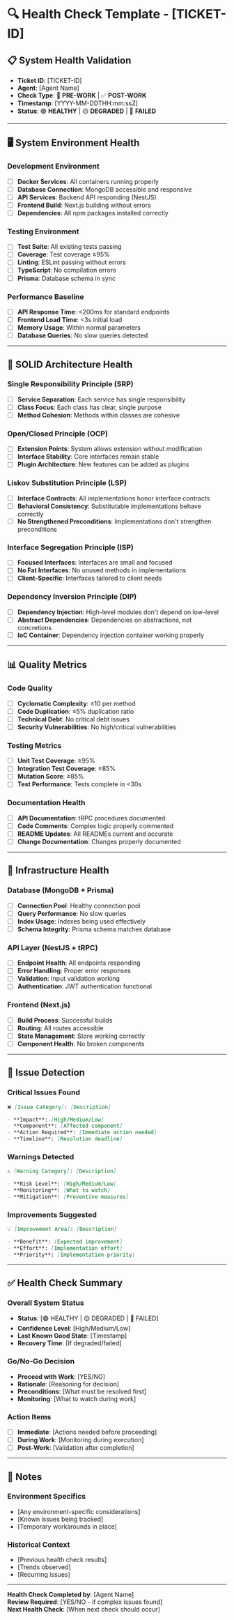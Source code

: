 # 🔍 Health Check Template - [TICKET-ID]

## 📋 **System Health Validation**

- **Ticket ID**: [TICKET-ID]
- **Agent**: [Agent Name]
- **Check Type**: 🔄 **PRE-WORK** | ✅ **POST-WORK**
- **Timestamp**: [YYYY-MM-DDTHH:mm:ssZ]
- **Status**: 🟢 **HEALTHY** | 🟡 **DEGRADED** | 🔴 **FAILED**

---

## 🖥️ **System Environment Health**

### **Development Environment**

- [ ] **Docker Services**: All containers running properly
- [ ] **Database Connection**: MongoDB accessible and responsive
- [ ] **API Services**: Backend API responding (NestJS)
- [ ] **Frontend Build**: Next.js building without errors
- [ ] **Dependencies**: All npm packages installed correctly

### **Testing Environment**

- [ ] **Test Suite**: All existing tests passing
- [ ] **Coverage**: Test coverage ≥95%
- [ ] **Linting**: ESLint passing without errors
- [ ] **TypeScript**: No compilation errors
- [ ] **Prisma**: Database schema in sync

### **Performance Baseline**

- [ ] **API Response Time**: <200ms for standard endpoints
- [ ] **Frontend Load Time**: <3s initial load
- [ ] **Memory Usage**: Within normal parameters
- [ ] **Database Queries**: No slow queries detected

---

## 🧪 **SOLID Architecture Health**

### **Single Responsibility Principle (SRP)**

- [ ] **Service Separation**: Each service has single responsibility
- [ ] **Class Focus**: Each class has clear, single purpose
- [ ] **Method Cohesion**: Methods within classes are cohesive

### **Open/Closed Principle (OCP)**

- [ ] **Extension Points**: System allows extension without modification
- [ ] **Interface Stability**: Core interfaces remain stable
- [ ] **Plugin Architecture**: New features can be added as plugins

### **Liskov Substitution Principle (LSP)**

- [ ] **Interface Contracts**: All implementations honor interface contracts
- [ ] **Behavioral Consistency**: Substitutable implementations behave correctly
- [ ] **No Strengthened Preconditions**: Implementations don't strengthen preconditions

### **Interface Segregation Principle (ISP)**

- [ ] **Focused Interfaces**: Interfaces are small and focused
- [ ] **No Fat Interfaces**: No unused methods in implementations
- [ ] **Client-Specific**: Interfaces tailored to client needs

### **Dependency Inversion Principle (DIP)**

- [ ] **Dependency Injection**: High-level modules don't depend on low-level
- [ ] **Abstract Dependencies**: Dependencies on abstractions, not concretions
- [ ] **IoC Container**: Dependency injection container working properly

---

## 📊 **Quality Metrics**

### **Code Quality**

- [ ] **Cyclomatic Complexity**: ≤10 per method
- [ ] **Code Duplication**: ≤5% duplication ratio
- [ ] **Technical Debt**: No critical debt issues
- [ ] **Security Vulnerabilities**: No high/critical vulnerabilities

### **Testing Metrics**

- [ ] **Unit Test Coverage**: ≥95%
- [ ] **Integration Test Coverage**: ≥85%
- [ ] **Mutation Score**: ≥85%
- [ ] **Test Performance**: Tests complete in <30s

### **Documentation Health**

- [ ] **API Documentation**: tRPC procedures documented
- [ ] **Code Comments**: Complex logic properly commented
- [ ] **README Updates**: All READMEs current and accurate
- [ ] **Change Documentation**: Changes properly documented

---

## 🔧 **Infrastructure Health**

### **Database (MongoDB + Prisma)**

- [ ] **Connection Pool**: Healthy connection pool
- [ ] **Query Performance**: No slow queries
- [ ] **Index Usage**: Indexes being used effectively
- [ ] **Schema Integrity**: Prisma schema matches database

### **API Layer (NestJS + tRPC)**

- [ ] **Endpoint Health**: All endpoints responding
- [ ] **Error Handling**: Proper error responses
- [ ] **Validation**: Input validation working
- [ ] **Authentication**: JWT authentication functional

### **Frontend (Next.js)**

- [ ] **Build Process**: Successful builds
- [ ] **Routing**: All routes accessible
- [ ] **State Management**: Store working correctly
- [ ] **Component Health**: No broken components

---

## 🚨 **Issue Detection**

### **Critical Issues Found**

```markdown
❌ [Issue Category]: [Description]

- **Impact**: [High/Medium/Low]
- **Component**: [Affected component]
- **Action Required**: [Immediate action needed]
- **Timeline**: [Resolution deadline]
```

### **Warnings Detected**

```markdown
⚠️ [Warning Category]: [Description]

- **Risk Level**: [High/Medium/Low]
- **Monitoring**: [What to watch]
- **Mitigation**: [Preventive measures]
```

### **Improvements Suggested**

```markdown
💡 [Improvement Area]: [Description]

- **Benefit**: [Expected improvement]
- **Effort**: [Implementation effort]
- **Priority**: [Implementation priority]
```

---

## ✅ **Health Check Summary**

### **Overall System Status**

- **Status**: [🟢 HEALTHY | 🟡 DEGRADED | 🔴 FAILED]
- **Confidence Level**: [High/Medium/Low]
- **Last Known Good State**: [Timestamp]
- **Recovery Time**: [If degraded/failed]

### **Go/No-Go Decision**

- **Proceed with Work**: [YES/NO]
- **Rationale**: [Reasoning for decision]
- **Preconditions**: [What must be resolved first]
- **Monitoring**: [What to watch during work]

### **Action Items**

- [ ] **Immediate**: [Actions needed before proceeding]
- [ ] **During Work**: [Monitoring during execution]
- [ ] **Post-Work**: [Validation after completion]

---

## 📝 **Notes**

### **Environment Specifics**

- [Any environment-specific considerations]
- [Known issues being tracked]
- [Temporary workarounds in place]

### **Historical Context**

- [Previous health check results]
- [Trends observed]
- [Recurring issues]

---

**Health Check Completed by**: [Agent Name]  
**Review Required**: [YES/NO - if complex issues found]  
**Next Health Check**: [When next check should occur]
